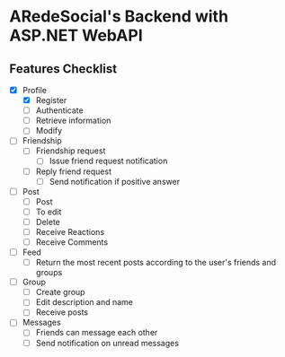 # ARedeSocial's Backend with ASP.NET WebAPI

## Features Checklist

- [x] Profile
     - [x] Register
     - [ ] Authenticate
     - [ ] Retrieve information
     - [ ] Modify
- [ ] Friendship
     - [ ] Friendship request
         - [ ] Issue friend request notification
     - [ ] Reply friend request
         - [ ] Send notification if positive answer
- [ ] Post
     - [ ] Post
     - [ ] To edit
     - [ ] Delete
     - [ ] Receive Reactions
     - [ ] Receive Comments
- [ ] Feed
     - [ ] Return the most recent posts according to the user's friends and groups
- [ ] Group
     - [ ] Create group
     - [ ] Edit description and name
     - [ ] Receive posts
- [ ] Messages
     - [ ] Friends can message each other
     - [ ] Send notification on unread messages

